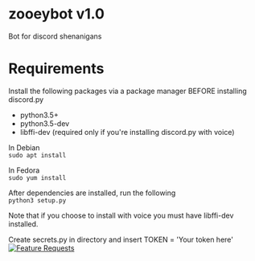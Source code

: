 # zooeybot v1.0
Bot for discord shenanigans 

# Requirements
Install the following packages via a package manager BEFORE installing discord.py  
- python3.5+
- python3.5-dev
- libffi-dev (required only if you're installing discord.py with voice)

In Debian  
```sudo apt install```

In Fedora  
```sudo yum install```

After dependencies are installed, run the following   
```python3 setup.py```

Note that if you choose to install with voice you must have libffi-dev installed.

Create secrets.py in directory and insert TOKEN = 'Your token here'
[![Feature Requests](http://feathub.com/Noitamin/zooeybot?format=svg)](http://feathub.com/Noitamin/zooeybot)
